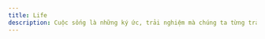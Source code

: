 ```yaml
---
title: Life
description: Cuộc sống là những ký ức, trải nghiệm mà chúng ta từng trải qua. Đây như một nơi mở lòng ghi lại hành trình đi trên con đường đời của mình.
---
```

